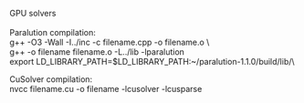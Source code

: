 GPU solvers\
\
Paralution compilation:\
g++ -O3 -Wall -I../inc -c filename.cpp -o filename.o
\  
g++ -o filename filename.o -L../lib -lparalution
\
export LD_LIBRARY_PATH=$LD_LIBRARY_PATH:~/paralution-1.1.0/build/lib/\

CuSolver compilation:\
nvcc filename.cu -o filename -lcusolver -lcusparse
